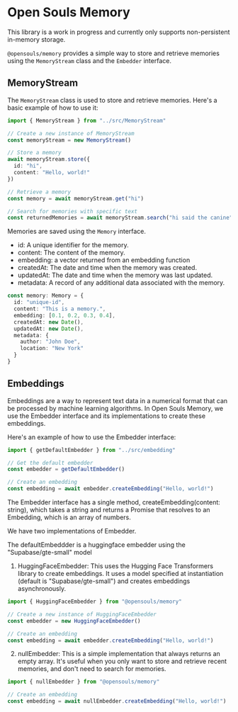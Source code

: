 # Open Souls Memory

This library is a work in progress and currently only supports non-persistent in-memory storage.

`@opensouls/memory` provides a simple way to store and retrieve memories using the `MemoryStream` class and the `Embedder` interface.

## MemoryStream

The `MemoryStream` class is used to store and retrieve memories. Here's a basic example of how to use it:

```typescript
import { MemoryStream } from "../src/MemoryStream"

// Create a new instance of MemoryStream
const memoryStream = new MemoryStream()

// Store a memory
await memoryStream.store({
  id: "hi",
  content: "Hello, world!"
})

// Retrieve a memory
const memory = await memoryStream.get("hi")

// Search for memories with specific text
const returnedMemories = await memoryStream.search("hi said the canine")
```

Memories are saved using the `Memory` interface.
* id: A unique identifier for the memory.
* content: The content of the memory.
* embedding: a vector returned from an embedding function
* createdAt: The date and time when the memory was created.
* updatedAt: The date and time when the memory was last updated.
* metadata: A record of any additional data associated with the memory.

```typescript
const memory: Memory = {
  id: "unique-id",
  content: "This is a memory.",
  embedding: [0.1, 0.2, 0.3, 0.4],
  createdAt: new Date(),
  updatedAt: new Date(),
  metadata: {
    author: "John Doe",
    location: "New York"
  }
}
``` 

## Embeddings

Embeddings are a way to represent text data in a numerical format that can be processed by machine learning algorithms. In Open Souls Memory, we use the Embedder interface and its implementations to create these embeddings.

Here's an example of how to use the Embedder interface:

```typescript
import { getDefaultEmbedder } from "../src/embedding"

// Get the default embedder
const embedder = getDefaultEmbedder()

// Create an embedding
const embedding = await embedder.createEmbedding("Hello, world!")
```

The Embedder interface has a single method, createEmbedding(content: string), which takes a string and returns a Promise that resolves to an Embedding, which is an array of numbers.

We have two implementations of Embedder.

The defaultEmbeddder is a huggingface embedder using the "Supabase/gte-small" model

1. HuggingFaceEmbedder: This uses the Hugging Face Transformers library to create embeddings. It uses a model specified at instantiation (default is "Supabase/gte-small") and creates embeddings asynchronously.

```typescript
import { HuggingFaceEmbedder } from "@opensouls/memory"

// Create a new instance of HuggingFaceEmbedder
const embedder = new HuggingFaceEmbedder()

// Create an embedding
const embedding = await embedder.createEmbedding("Hello, world!")
```

2. nullEmbedder: This is a simple implementation that always returns an empty array. It's useful when you only want to store and retrieve recent memories, and don't need to search for memories.

```typescript
import { nullEmbedder } from "@opensouls/memory"

// Create an embedding
const embedding = await nullEmbedder.createEmbedding("Hello, world!") 
```